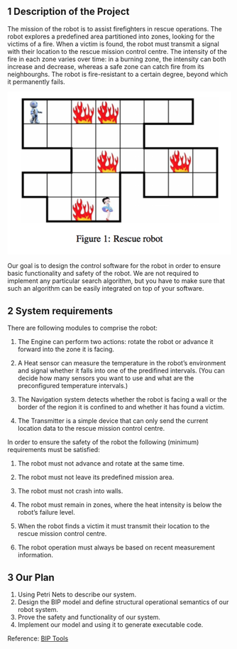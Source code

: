 ## 1 Description of the Project

The mission of the robot is to assist firefighters in rescue operations. The robot explores a predefined area partitioned into zones, looking for the victims of a fire. When a victim is found, the robot must transmit a signal with their location to the rescue mission control centre. The intensity of the fire in each zone varies over time: in a burning zone, the intensity can both increase and decrease, whereas a safe zone can catch fire from its neighbourghs. The robot is fire-resistant to a certain degree, beyond which it permanently fails.

![Rescue Robot](robot.png)

Our goal is to design the control software for the robot in order to ensure basic functionality and safety of the robot. We are not required to implement any particular search algorithm, but you have to make sure that such an algorithm can be easily integrated on top of your software.

## 2 System requirements
There are following modules to comprise the robot:

1. The Engine can perform two actions: rotate the robot or advance it forward into the zone it is facing.

2. A Heat sensor can measure the temperature in the robot’s environment and signal whether it falls into one of the predifined intervals. (You can decide how many sensors you want to use and what are the preconfigured temperature intervals.)

3. The Navigation system detects whether the robot is facing a wall or the border of the region it is confined to and whether it has found a victim.

4. The Transmitter is a simple device that can only send the current location data to the rescue mission control centre.

In order to ensure the safety of the robot the following (minimum) requirements must be satisfied:

1. The robot must not advance and rotate at the same time.

2. The robot must not leave its predefined mission area.

3. The robot must not crash into walls.

4. The robot must remain in zones, where the heat intensity is below the robot’s failure level.

5. When the robot finds a victim it must transmit their location to the rescue mission control centre. 

6. The robot operation must always be based on recent measurement information.

## 3 Our Plan
1. Using Petri Nets to describe our system.
2. Design the BIP model and define structural operational semantics of our robot system.
3. Prove the safety and functionality of our system.
4. Implement our model and using it to generate executable code.

Reference:
[BIP Tools](http://www-verimag.imag.fr/The-BIP-Design-Flow.html)
